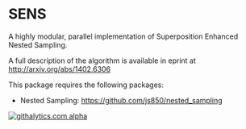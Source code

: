 SENS
====

A highly modular, parallel implementation of Superposition Enhanced Nested Sampling. 

A full description of the algorithm is available in eprint at http://arxiv.org/abs/1402.6306

This package requires the following packages:
* Nested Sampling: https://github.com/js850/nested_sampling

[![githalytics.com alpha](https://cruel-carlota.gopagoda.com/f0a39aa0149d2ef83cbb4cdd587a569c "githalytics.com")](http://githalytics.com/smcantab/sens)
